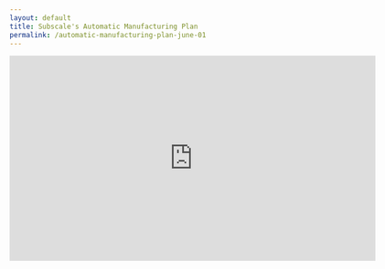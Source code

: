 ```yaml
---
layout: default
title: Subscale's Automatic Manufacturing Plan
permalink: /automatic-manufacturing-plan-june-01
---
```

<iframe src="https://player.vimeo.com/video/425012407" width="640" height="360" frameborder="0" allow="autoplay; fullscreen" allowfullscreen></iframe>
